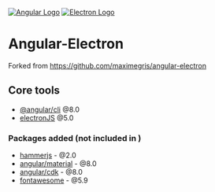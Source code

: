 [![Angular Logo](https://www.vectorlogo.zone/logos/angular/angular-icon.svg)](https://angular.io/) [![Electron Logo](https://www.vectorlogo.zone/logos/electronjs/electronjs-icon.svg)](https://electronjs.org/)

# Angular-Electron

Forked from https://github.com/maximegris/angular-electron 

## Core tools

- [@angular/cli](https://angular.io) @8.0
- [electronJS](https://electronjs.org/) @5.0

### Packages added (not included in )

- [hammerjs](http://hammerjs.github.io/) - @2.0
- [angular/material](https://material.angular.io) - @8.0
- [angular/cdk](https://material.angular.io) - @8.0
- [fontawesome](https://fontawesome.com) - @5.9
 

